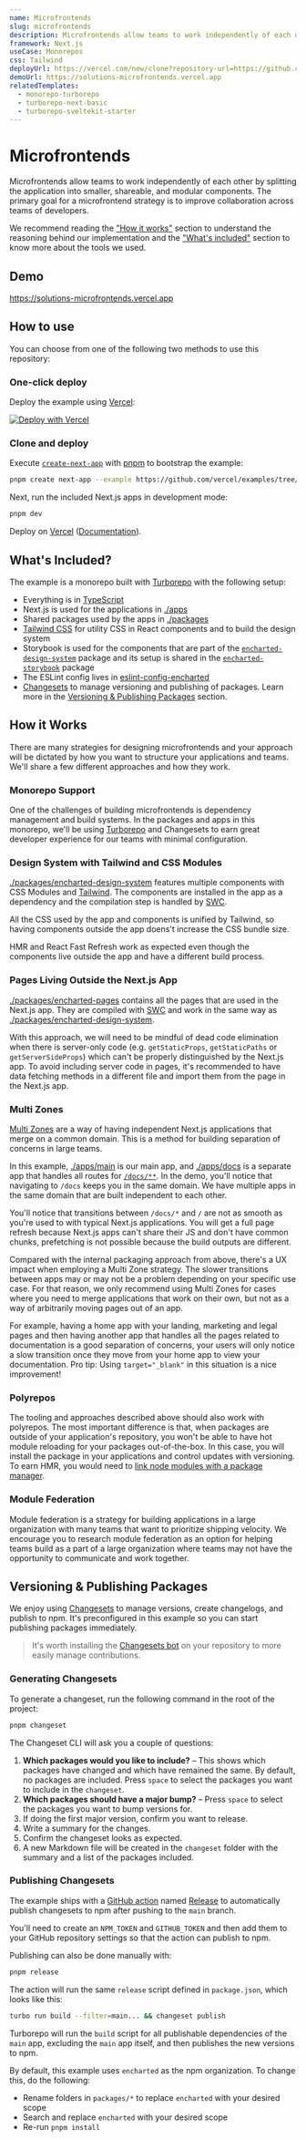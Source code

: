 ```yaml
---
name: Microfrontends
slug: microfrontends
description: Microfrontends allow teams to work independently of each other by splitting the application into smaller, shareable, and modular components.
framework: Next.js
useCase: Monorepos
css: Tailwind
deployUrl: https://vercel.com/new/clone?repository-url=https://github.com/vercel/examples/tree/main/solutions/microfrontends&project-name=microfrontends&repository-name=microfrontends&root-directory=apps/main&install-command=pnpm%20install&build-command=cd%20..%2F..%20%26%26%20pnpm%20build%3Amain&ignore-command=npx%20turbo-ignore
demoUrl: https://solutions-microfrontends.vercel.app
relatedTemplates:
  - monorepo-turborepo
  - turborepo-next-basic
  - turborepo-sveltekit-starter
---
```


# Microfrontends

Microfrontends allow teams to work independently of each other by splitting the application into smaller, shareable, and modular components. The primary goal for a microfrontend strategy is to improve collaboration across teams of developers.

We recommend reading the ["How it works"](#how-it-works) section to understand the reasoning behind our implementation and the ["What's included"](#whats-included) section to know more about the tools we used.

## Demo

https://solutions-microfrontends.vercel.app

## How to use

You can choose from one of the following two methods to use this repository:

### One-click deploy

Deploy the example using [Vercel](https://vercel.com?utm_source=github&utm_medium=readme&utm_campaign=vercel-examples):

[![Deploy with Vercel](https://vercel.com/button)](https://vercel.com/new/clone?repository-url=https://github.com/vercel/examples/tree/main/solutions/microfrontends&project-name=microfrontends&repository-name=microfrontends&root-directory=apps/main&install-command=pnpm%20install&build-command=cd%20..%2F..%20%26%26%20pnpm%20build%3Amain&ignore-command=npx%20turbo-ignore)

### Clone and deploy

Execute [`create-next-app`](https://github.com/vercel/next.js/tree/canary/packages/create-next-app) with [pnpm](https://pnpm.io/installation) to bootstrap the example:

```bash
pnpm create next-app --example https://github.com/vercel/examples/tree/main/solutions/microfrontends microfrontends
```

Next, run the included Next.js apps in development mode:

```bash
pnpm dev
```

Deploy on [Vercel](https://vercel.com/new?utm_source=github&utm_medium=readme&utm_campaign=edge-middleware-eap) ([Documentation](https://nextjs.org/docs/deployment)).

## What's Included?

The example is a monorepo built with [Turborepo](https://turborepo.org/) with the following setup:

- Everything is in [TypeScript](https://www.typescriptlang.org/)
- Next.js is used for the applications in [./apps](./apps)
- Shared packages used by the apps in [./packages](./packages)
- [Tailwind CSS](https://tailwindcss.com) for utility CSS in React components and to build the design system
- Storybook is used for the components that are part of the [`encharted-design-system`](./packages/encharted-design-system) package and its setup is shared in the [`encharted-storybook`](./packages/encharted-storybook) package
- The ESLint config lives in [eslint-config-encharted](./packages/eslint-config-encharted)
- [Changesets](https://github.com/changesets/changesets) to manage versioning and publishing of packages. Learn more in the [Versioning & Publishing Packages](#versioning--publishing-packages) section.

## How it Works

There are many strategies for designing microfrontends and your approach will be dictated by how you want to structure your applications and teams. We'll share a few different approaches and how they work.

### Monorepo Support

One of the challenges of building microfrontends is dependency management and build systems. In the packages and apps in this monorepo, we'll be using [Turborepo](https://turborepo.org/) and Changesets to earn great developer experience for our teams with minimal configuration.

### Design System with Tailwind and CSS Modules

[./packages/encharted-design-system](./packages/encharted-design-system) features multiple components with CSS Modules and [Tailwind](https://tailwindcss.com/). The components are installed in the app as a dependency and the compilation step is handled by [SWC](https://swc.rs/).

All the CSS used by the app and components is unified by Tailwind, so having components outside the app doens't increase the CSS bundle size.

HMR and React Fast Refresh work as expected even though the components live outside the app and have a different build process.

### Pages Living Outside the Next.js App

[./packages/encharted-pages](./packages/encharted-pages) contains all the pages that are used in the Next.js app. They are compiled with [SWC](https://swc.rs/) and work in the same way as [./packages/encharted-design-system](./packages/encharted-design-system).

With this approach, we will need to be mindful of dead code elimination when there is server-only code (e.g. `getStaticProps`, `getStaticPaths` or `getServerSideProps`) which can't be properly distinguished by the Next.js app. To avoid including server code in pages, it's recommended to have data fetching methods in a different file and import them from the page in the Next.js app.

### Multi Zones

[Multi Zones](https://nextjs.org/docs/advanced-features/multi-zones) are a way of having independent Next.js applications that merge on a common domain. This is a method for building separation of concerns in large teams.

In this example, [./apps/main](./apps/main) is our main app, and [./apps/docs](./apps/docs) is a separate app that handles all routes for [`/docs/**`](./apps/main/next.config.js). In the demo, you'll notice that navigating to `/docs` keeps you in the same domain. We have multiple apps in the same domain that are built independent to each other.

You'll notice that transitions between `/docs/*` and `/` are not as smooth as you're used to with typical Next.js applications. You will get a full page refresh because Next.js apps can't share their JS and don't have common chunks, prefetching is not possible because the build outputs are different.

Compared with the internal packaging approach from above, there's a UX impact when employing a Multi Zone strategy. The slower transitions between apps may or may not be a problem depending on your specific use case. For that reason, we only recommend using Multi Zones for cases where you need to merge applications that work on their own, but not as a way of arbitrarily moving pages out of an app.

For example, having a home app with your landing, marketing and legal pages and then having another app that handles all the pages related to documentation is a good separation of concerns, your users will only notice a slow transition once they move from your home app to view your documentation. Pro tip: Using `target="_blank"` in this situation is a nice improvement!

### Polyrepos

The tooling and approaches described above should also work with polyrepos. The most important difference is that, when packages are outside of your application's repository, you won't be able to have hot module reloading for your packages out-of-the-box. In this case, you will install the package in your applications and control updates with versioning. To earn HMR, you would need to [link node modules with a package manager](https://pnpm.io/cli/link).

### Module Federation

Module federation is a strategy for building applications in a large organization with many teams that want to prioritize shipping velocity. We encourage you to research module federation as an option for helping teams build as a part of a large organization where teams may not have the opportunity to communicate and work together.

## Versioning & Publishing Packages

We enjoy using [Changesets](https://github.com/changesets/changesets) to manage versions, create changelogs, and publish to npm. It's preconfigured in this example so you can start publishing packages immediately.

> It's worth installing the [Changesets bot](https://github.com/apps/changeset-bot) on your repository to more easily manage contributions.

### Generating Changesets

To generate a changeset, run the following command in the root of the project:

```bash
pnpm changeset
```

The Changeset CLI will ask you a couple of questions:

1. **Which packages would you like to include?** – This shows which packages have changed and which have remained the same. By default, no packages are included. Press `space` to select the packages you want to include in the `changeset`.
1. **Which packages should have a major bump?** – Press `space` to select the packages you want to bump versions for.
1. If doing the first major version, confirm you want to release.
1. Write a summary for the changes.
1. Confirm the changeset looks as expected.
1. A new Markdown file will be created in the `changeset` folder with the summary and a list of the packages included.

### Publishing Changesets

The example ships with a [GitHub action](https://github.com/changesets/action) named [Release](.github/workflows/release.yml) to automatically publish changesets to npm after pushing to the `main` branch.

You'll need to create an `NPM_TOKEN` and `GITHUB_TOKEN` and then add them to your GitHub repository settings so that the action can publish to npm.

Publishing can also be done manually with:

```bash
pnpm release
```

The action will run the same `release` script defined in `package.json`, which looks like this:

```bash
turbo run build --filter=main... && changeset publish
```

Turborepo will run the `build` script for all publishable dependencies of the `main` app, excluding the `main` app itself, and then publishes the new versions to npm.

By default, this example uses `encharted` as the npm organization. To change this, do the following:

- Rename folders in `packages/*` to replace `encharted` with your desired scope
- Search and replace `encharted` with your desired scope
- Re-run `pnpm install`
